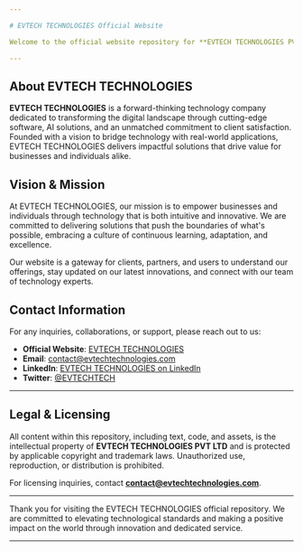 ```yaml
---

# EVTECH TECHNOLOGIES Official Website

Welcome to the official website repository for **EVTECH TECHNOLOGIES PVT LTD**. This repository contains the codebase and assets for the digital presence of EVTECH TECHNOLOGIES, highlighting our commitment to innovation, technology, and excellence in service.

---
```


## About EVTECH TECHNOLOGIES

**EVTECH TECHNOLOGIES** is a forward-thinking technology company dedicated to transforming the digital landscape through cutting-edge software, AI solutions, and an unmatched commitment to client satisfaction. Founded with a vision to bridge technology with real-world applications, EVTECH TECHNOLOGIES delivers impactful solutions that drive value for businesses and individuals alike.

## Vision & Mission

At EVTECH TECHNOLOGIES, our mission is to empower businesses and individuals through technology that is both intuitive and innovative. We are committed to delivering solutions that push the boundaries of what's possible, embracing a culture of continuous learning, adaptation, and excellence. 

Our website is a gateway for clients, partners, and users to understand our offerings, stay updated on our latest innovations, and connect with our team of technology experts.

## Contact Information

For any inquiries, collaborations, or support, please reach out to us:

- **Official Website**: [EVTECH TECHNOLOGIES](https://evtechtechnologies.com)
- **Email**: contact@evtechtechnologies.com
- **LinkedIn**: [EVTECH TECHNOLOGIES on LinkedIn](https://linkedin.com/company/evtechtechnologies)
- **Twitter**: [@EVTECHTECH](https://twitter.com/evtechtech)

---

## Legal & Licensing

All content within this repository, including text, code, and assets, is the intellectual property of **EVTECH TECHNOLOGIES PVT LTD** and is protected by applicable copyright and trademark laws. Unauthorized use, reproduction, or distribution is prohibited. 

For licensing inquiries, contact **contact@evtechtechnologies.com**.

---

Thank you for visiting the EVTECH TECHNOLOGIES official repository. We are committed to elevating technological standards and making a positive impact on the world through innovation and dedicated service. 

--- 
